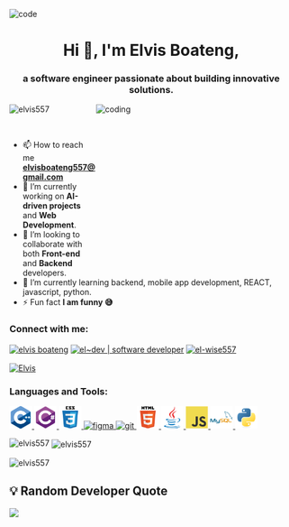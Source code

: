 ![code](https://github.com/KIRAN-KUMAR-K3/banner/blob/main/Untitled%20design.png?raw=true)
<h1 align="center">Hi 👋, I'm Elvis Boateng,</h1>
<h3 align="center"> a software engineer passionate about building innovative solutions.</h3>


<img align = "right" alt="coding" width="350" height="300"  src="https://encrypted-tbn0.gstatic.com/images?q=tbn:ANd9GcTNUvPwcjrYNWQG10Chtdy23kd9_dJTmL_M9w&s">
<p align="left"> <img src="https://komarev.com/ghpvc/?username=elvis557&label=Profile%20views&color=0e75b6&style=flat" alt="elvis557" /> </p>


<img style= "border-radius: 20px;">

- 📫 How to reach me **elvisboateng557@gmail.com**
- 🔭 I’m currently working on **AI-driven projects** and **Web Development**.
- 👯 I’m looking to collaborate with both **Front-end** and **Backend** developers.
- 🌱 I’m currently learning backend, mobile app development, REACT, javascript, python.
- ⚡ Fun fact **I am funny 😅**

<h3 align="left">Connect with me:</h3>
<p align="left">
<a href="https://linkedin.com/in/elvis boateng" target="blank"><img align="center" src="https://raw.githubusercontent.com/rahuldkjain/github-profile-readme-generator/master/src/images/icons/Social/linked-in-alt.svg" alt="elvis boateng" height="30" width="40" /></a>
<a href="https://www.youtube.com/c/el~dev | software developer" target="blank"><img align="center" src="https://raw.githubusercontent.com/rahuldkjain/github-profile-readme-generator/master/src/images/icons/Social/youtube.svg" alt="el~dev | software developer" height="30" width="40" /></a>
<a href="https://www.leetcode.com/el-wise557" target="blank"><img align="center" src="https://raw.githubusercontent.com/rahuldkjain/github-profile-readme-generator/master/src/images/icons/Social/leet-code.svg" alt="el-wise557" height="30" width="40" /></a>
<p><a href="https://www.buymeacoffee.com/Elvis"> <img align="center" src="https://cdn.buymeacoffee.com/buttons/v2/default-yellow.png" height="50" width="210" alt="Elvis"></a></p>
</p>

<h3 align="left">Languages and Tools:</h3>
<p align="left"> <a href="https://www.w3schools.com/cpp/" target="_blank" rel="noreferrer"> <img src="https://raw.githubusercontent.com/devicons/devicon/master/icons/cplusplus/cplusplus-original.svg" alt="cplusplus" width="40" height="40"/> </a> <a href="https://www.w3schools.com/cs/" target="_blank" rel="noreferrer"> <img src="https://raw.githubusercontent.com/devicons/devicon/master/icons/csharp/csharp-original.svg" alt="csharp" width="40" height="40"/> </a> <a href="https://www.w3schools.com/css/" target="_blank" rel="noreferrer"> <img src="https://raw.githubusercontent.com/devicons/devicon/master/icons/css3/css3-original-wordmark.svg" alt="css3" width="40" height="40"/> </a> <a href="https://www.figma.com/" target="_blank" rel="noreferrer"> <img src="https://www.vectorlogo.zone/logos/figma/figma-icon.svg" alt="figma" width="40" height="40"/> </a> <a href="https://git-scm.com/" target="_blank" rel="noreferrer"> <img src="https://www.vectorlogo.zone/logos/git-scm/git-scm-icon.svg" alt="git" width="40" height="40"/> </a> <a href="https://www.w3.org/html/" target="_blank" rel="noreferrer"> <img src="https://raw.githubusercontent.com/devicons/devicon/master/icons/html5/html5-original-wordmark.svg" alt="html5" width="40" height="40"/> </a> <a href="https://www.java.com" target="_blank" rel="noreferrer"> <img src="https://raw.githubusercontent.com/devicons/devicon/master/icons/java/java-original.svg" alt="java" width="40" height="40"/> </a> <a href="https://developer.mozilla.org/en-US/docs/Web/JavaScript" target="_blank" rel="noreferrer"> <img src="https://raw.githubusercontent.com/devicons/devicon/master/icons/javascript/javascript-original.svg" alt="javascript" width="40" height="40"/> </a> <a href="https://www.mysql.com/" target="_blank" rel="noreferrer"> <img src="https://raw.githubusercontent.com/devicons/devicon/master/icons/mysql/mysql-original-wordmark.svg" alt="mysql" width="40" height="40"/> </a> <a href="https://www.python.org" target="_blank" rel="noreferrer"> <img src="https://raw.githubusercontent.com/devicons/devicon/master/icons/python/python-original.svg" alt="python" width="40" height="40"/> </a> </p>

<p><img align="left" src="https://github-readme-stats.vercel.app/api/top-langs?username=elvis557&show_icons=true&locale=en&layout=compact" alt="elvis557" /></p>

<p>&nbsp;<img align="center" src="https://github-readme-stats.vercel.app/api?username=elvis557&show_icons=true&locale=en" alt="elvis557" /></p>

<p><img align="center" src="https://github-readme-streak-stats.herokuapp.com/?user=elvis557&" alt="elvis557" /></p>

## 💡 Random Developer Quote

![](https://quotes-github-readme.vercel.app/api?type=horizontal&theme=tokyonight)


